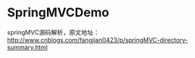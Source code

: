 # SpringMVCDemo
springMVC源码解析，原文地址：http://www.cnblogs.com/fangjian0423/p/springMVC-directory-summary.html

